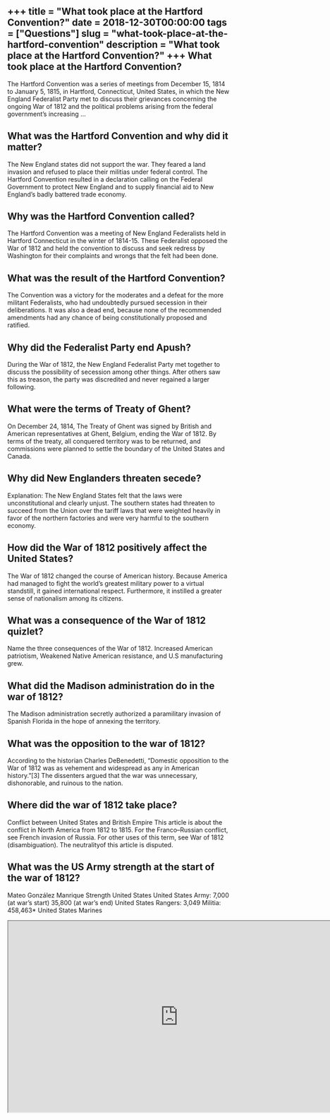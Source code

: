 +++
title = "What took place at the Hartford Convention?"
date = 2018-12-30T00:00:00
tags = ["Questions"]
slug = "what-took-place-at-the-hartford-convention"
description = "What took place at the Hartford Convention?"
+++
What took place at the Hartford Convention?
-------------------------------------------

The Hartford Convention was a series of meetings from December 15, 1814 to January 5, 1815, in Hartford, Connecticut, United States, in which the New England Federalist Party met to discuss their grievances concerning the ongoing War of 1812 and the political problems arising from the federal government’s increasing …

What was the Hartford Convention and why did it matter?
-------------------------------------------------------

The New England states did not support the war. They feared a land invasion and refused to place their militias under federal control. The Hartford Convention resulted in a declaration calling on the Federal Government to protect New England and to supply financial aid to New England’s badly battered trade economy.

Why was the Hartford Convention called?
---------------------------------------

The Hartford Convention was a meeting of New England Federalists held in Hartford Connecticut in the winter of 1814-15. These Federalist opposed the War of 1812 and held the convention to discuss and seek redress by Washington for their complaints and wrongs that the felt had been done.

What was the result of the Hartford Convention?
-----------------------------------------------

The Convention was a victory for the moderates and a defeat for the more militant Federalists, who had undoubtedly pursued secession in their deliberations. It was also a dead end, because none of the recommended amendments had any chance of being constitutionally proposed and ratified.

Why did the Federalist Party end Apush?
---------------------------------------

During the War of 1812, the New England Federalist Party met together to discuss the possibility of secession among other things. After others saw this as treason, the party was discredited and never regained a larger following.

What were the terms of Treaty of Ghent?
---------------------------------------

On December 24, 1814, The Treaty of Ghent was signed by British and American representatives at Ghent, Belgium, ending the War of 1812. By terms of the treaty, all conquered territory was to be returned, and commissions were planned to settle the boundary of the United States and Canada.

Why did New Englanders threaten secede?
---------------------------------------

Explanation: The New England States felt that the laws were unconstitutional and clearly unjust. The southern states had threaten to succeed from the Union over the tariff laws that were weighted heavily in favor of the northern factories and were very harmful to the southern economy.

How did the War of 1812 positively affect the United States?
------------------------------------------------------------

The War of 1812 changed the course of American history. Because America had managed to fight the world’s greatest military power to a virtual standstill, it gained international respect. Furthermore, it instilled a greater sense of nationalism among its citizens.

What was a consequence of the War of 1812 quizlet?
--------------------------------------------------

Name the three consequences of the War of 1812. Increased American patriotism, Weakened Native American resistance, and U.S manufacturing grew.

What did the Madison administration do in the war of 1812?
----------------------------------------------------------

The Madison administration secretly authorized a paramilitary invasion of Spanish Florida in the hope of annexing the territory.

What was the opposition to the war of 1812?
-------------------------------------------

According to the historian Charles DeBenedetti, “Domestic opposition to the War of 1812 was as vehement and widespread as any in American history.”\[3\] The dissenters argued that the war was unnecessary, dishonorable, and ruinous to the nation.

Where did the war of 1812 take place?
-------------------------------------

Conflict between United States and British Empire This article is about the conflict in North America from 1812 to 1815. For the Franco–Russian conflict, see French invasion of Russia. For other uses of this term, see War of 1812 (disambiguation). The neutralityof this article is disputed.

What was the US Army strength at the start of the war of 1812?
--------------------------------------------------------------

Mateo González Manrique Strength United States United States Army: 7,000 (at war’s start) 35,800 (at war’s end) United States Rangers: 3,049 Militia: 458,463\* United States Marines

<iframe allow="accelerometer; autoplay; clipboard-write; encrypted-media; gyroscope; picture-in-picture" allowfullscreen="" class="__youtube_prefs__  epyt-is-override  no-lazyload" data-no-lazy="1" data-origheight="433" data-origwidth="770" data-skipgform_ajax_framebjll="" height="433" id="_ytid_20078" loading="lazy" src="https://www.youtube.com/embed/xXtOBK703Os?enablejsapi=1&autoplay=0&cc_load_policy=0&cc_lang_pref=&iv_load_policy=1&loop=0&modestbranding=0&rel=1&fs=1&playsinline=0&autohide=2&theme=dark&color=red&controls=1&" title="YouTube player" width="770"></iframe>